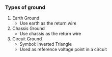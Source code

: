 ### Types of ground
1. Earth Ground
	- Use earth as the return wire
2. Chassis Ground
	- Use chassis as the return wire
3. Circuit Ground
	- Symbol: Inverted Triangle
	- Used as reference voltage point in a circuit